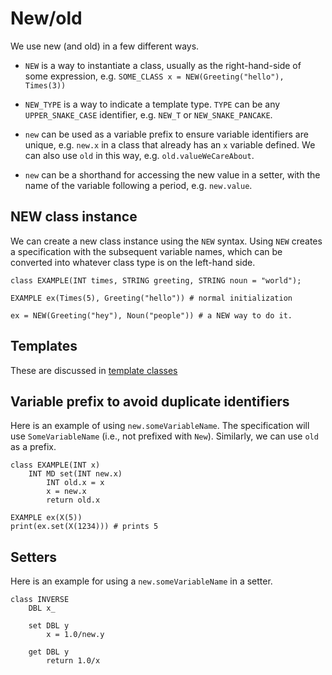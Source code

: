 # New/old

We use new (and old) in a few different ways.

* `NEW` is a way to instantiate a class, usually as the right-hand-side
  of some expression, e.g. `SOME_CLASS x = NEW(Greeting("hello"), Times(3))`

* `NEW_TYPE` is a way to indicate a template type.  `TYPE` can be any
  `UPPER_SNAKE_CASE` identifier, e.g. `NEW_T` or `NEW_SNAKE_PANCAKE`.

* `new` can be used as a variable prefix to ensure variable identifiers are
  unique, e.g. `new.x` in a class that already has an `x` variable defined.
  We can also use `old` in this way, e.g. `old.valueWeCareAbout`.

* `new` can be a shorthand for accessing the new value in a setter, with
  the name of the variable following a period, e.g. `new.value`.

## NEW class instance

We can create a new class instance using the `NEW` syntax.  Using `NEW`
creates a specification with the subsequent variable names, which
can be converted into whatever class type is on the left-hand side.

```
class EXAMPLE(INT times, STRING greeting, STRING noun = "world");

EXAMPLE ex(Times(5), Greeting("hello")) # normal initialization

ex = NEW(Greeting("hey"), Noun("people")) # a NEW way to do it.
```

## Templates

These are discussed in [template classes](./template_class.md)

## Variable prefix to avoid duplicate identifiers

Here is an example of using `new.someVariableName`.  The specification
will use `SomeVariableName` (i.e., not prefixed with `New`).  Similarly,
we can use `old` as a prefix.

```
class EXAMPLE(INT x)
    INT MD set(INT new.x)
        INT old.x = x
        x = new.x
        return old.x

EXAMPLE ex(X(5))
print(ex.set(X(1234))) # prints 5
```

## Setters

Here is an example for using a `new.someVariableName` in a setter.

```
class INVERSE
    DBL x_

    set DBL y
        x = 1.0/new.y

    get DBL y
        return 1.0/x
```
